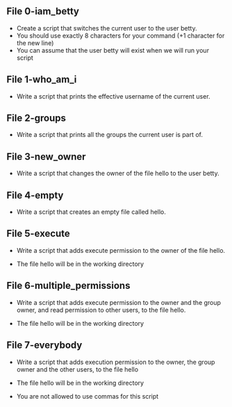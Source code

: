 ## File 0-iam_betty
- Create a script that switches the current user to the user betty.
- You should use exactly 8 characters for your command (+1 character for the new line)
- You can assume that the user betty will exist when we will run your script

## File 1-who_am_i
- Write a script that prints the effective username of the current user.

## File 2-groups
- Write a script that prints all the groups the current user is part of.

## File 3-new_owner
- Write a script that changes the owner of the file hello to the user betty.

## File 4-empty
- Write a script that creates an empty file called hello.

## File 5-execute
- Write a script that adds execute permission to the owner of the file hello.

- The file hello will be in the working directory

## File 6-multiple_permissions
- Write a script that adds execute permission to the owner and the group owner, and read permission to other users, to the file hello.

- The file hello will be in the working directory

## File 7-everybody
- Write a script that adds execution permission to the owner, the group owner and the other users, to the file hello

- The file hello will be in the working directory
- You are not allowed to use commas for this script

